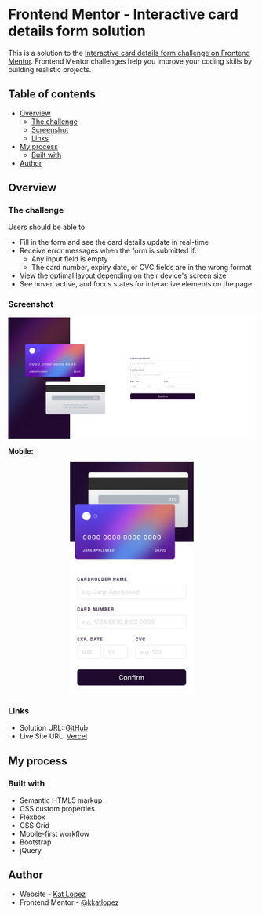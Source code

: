 # Frontend Mentor - Interactive card details form solution

This is a solution to the [Interactive card details form challenge on Frontend Mentor](https://www.frontendmentor.io/challenges/interactive-card-details-form-XpS8cKZDWw). Frontend Mentor challenges help you improve your coding skills by building realistic projects.

## Table of contents

- [Overview](#overview)
  - [The challenge](#the-challenge)
  - [Screenshot](#screenshot)
  - [Links](#links)
- [My process](#my-process)
  - [Built with](#built-with)
- [Author](#author)

## Overview

### The challenge

Users should be able to:

- Fill in the form and see the card details update in real-time
- Receive error messages when the form is submitted if:
  - Any input field is empty
  - The card number, expiry date, or CVC fields are in the wrong format
- View the optimal layout depending on their device's screen size
- See hover, active, and focus states for interactive elements on the page

### Screenshot

![Screenshot of page on desktop](./images/screenshot-desktop.png)

**Mobile:**
<p style="text-align: center"><img src="./images/screenshot-mobile.png" width="50%" height="auto" alt="Screenshot of application on component"/></p>

### Links

- Solution URL: [GitHub](https://github.com/kkatlopez/frontend-mentor/tree/main/interactive-card-details-form)
- Live Site URL: [Vercel](https://frontend-mentor-kkatlopez.vercel.app/interactive-card-details-form/index.html)

## My process

### Built with

- Semantic HTML5 markup
- CSS custom properties
- Flexbox
- CSS Grid
- Mobile-first workflow
- Bootstrap
- jQuery

## Author

- Website - [Kat Lopez](https://linkedin.com/in/kkatlopez)
- Frontend Mentor - [@kkatlopez](https://www.frontendmentor.io/profile/kkatlopez)
